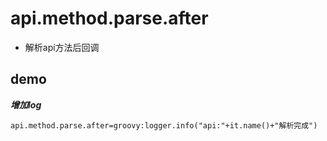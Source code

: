 # api.method.parse.after

- 解析api方法后回调

## demo

***增加log***

```properties
api.method.parse.after=groovy:logger.info("api:"+it.name()+"解析完成")
```
